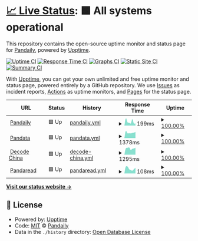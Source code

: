 # [📈 Live Status](https://uptime.pandaily.com): <!--live status--> **🟩 All systems operational**

This repository contains the open-source uptime monitor and status page for [Pandaily](https://pandaily.com), powered by [Upptime](https://github.com/upptime/upptime).

[![Uptime CI](https://github.com/PandaDaily/upptime/workflows/Uptime%20CI/badge.svg)](https://github.com/PandaDaily/uptime/actions?query=workflow%3A%22Uptime+CI%22)
[![Response Time CI](https://github.com/PandaDaily/upptime/workflows/Response%20Time%20CI/badge.svg)](https://github.com/PandaDaily/uptime/actions?query=workflow%3A%22Response+Time+CI%22)
[![Graphs CI](https://github.com/PandaDaily/upptime/workflows/Graphs%20CI/badge.svg)](https://github.com/PandaDaily/uptime/actions?query=workflow%3A%22Graphs+CI%22)
[![Static Site CI](https://github.com/PandaDaily/upptime/workflows/Static%20Site%20CI/badge.svg)](https://github.com/PandaDaily/uptime/actions?query=workflow%3A%22Static+Site+CI%22)
[![Summary CI](https://github.com/PandaDaily/upptime/workflows/Summary%20CI/badge.svg)](https://github.com/PandaDaily/uptime/actions?query=workflow%3A%22Summary+CI%22)

With [Upptime](https://upptime.js.org), you can get your own unlimited and free uptime monitor and status page, powered entirely by a GitHub repository. We use [Issues](https://github.com/PandaDaily/upptime/issues) as incident reports, [Actions](https://github.com/PandaDaily/upptime/actions) as uptime monitors, and [Pages](https://uptime.pandaily.com) for the status page.

<!--start: status pages-->
<!-- This summary is generated by Upptime (https://github.com/upptime/upptime) -->
<!-- Do not edit this manually, your changes will be overwritten -->
<!-- prettier-ignore -->
| URL | Status | History | Response Time | Uptime |
| --- | ------ | ------- | ------------- | ------ |
| <img alt="" src="https://favicons.githubusercontent.com/pandaily.com" height="13"> [Pandaily](https://pandaily.com) | 🟩 Up | [pandaily.yml](https://github.com/PandaDaily/uptime/commits/HEAD/history/pandaily.yml) | <details><summary><img alt="Response time graph" src="./graphs/pandaily/response-time-week.png" height="20"> 199ms</summary><br><a href="https://uptime.pandaily.com/history/pandaily"><img alt="Response time 1533" src="https://img.shields.io/endpoint?url=https%3A%2F%2Fraw.githubusercontent.com%2FPandaDaily%2Fuptime%2FHEAD%2Fapi%2Fpandaily%2Fresponse-time.json"></a><br><a href="https://uptime.pandaily.com/history/pandaily"><img alt="24-hour response time 175" src="https://img.shields.io/endpoint?url=https%3A%2F%2Fraw.githubusercontent.com%2FPandaDaily%2Fuptime%2FHEAD%2Fapi%2Fpandaily%2Fresponse-time-day.json"></a><br><a href="https://uptime.pandaily.com/history/pandaily"><img alt="7-day response time 199" src="https://img.shields.io/endpoint?url=https%3A%2F%2Fraw.githubusercontent.com%2FPandaDaily%2Fuptime%2FHEAD%2Fapi%2Fpandaily%2Fresponse-time-week.json"></a><br><a href="https://uptime.pandaily.com/history/pandaily"><img alt="30-day response time 2146" src="https://img.shields.io/endpoint?url=https%3A%2F%2Fraw.githubusercontent.com%2FPandaDaily%2Fuptime%2FHEAD%2Fapi%2Fpandaily%2Fresponse-time-month.json"></a><br><a href="https://uptime.pandaily.com/history/pandaily"><img alt="1-year response time 1533" src="https://img.shields.io/endpoint?url=https%3A%2F%2Fraw.githubusercontent.com%2FPandaDaily%2Fuptime%2FHEAD%2Fapi%2Fpandaily%2Fresponse-time-year.json"></a></details> | <details><summary><a href="https://uptime.pandaily.com/history/pandaily">100.00%</a></summary><a href="https://uptime.pandaily.com/history/pandaily"><img alt="All-time uptime 99.17%" src="https://img.shields.io/endpoint?url=https%3A%2F%2Fraw.githubusercontent.com%2FPandaDaily%2Fuptime%2FHEAD%2Fapi%2Fpandaily%2Fuptime.json"></a><br><a href="https://uptime.pandaily.com/history/pandaily"><img alt="24-hour uptime 100.00%" src="https://img.shields.io/endpoint?url=https%3A%2F%2Fraw.githubusercontent.com%2FPandaDaily%2Fuptime%2FHEAD%2Fapi%2Fpandaily%2Fuptime-day.json"></a><br><a href="https://uptime.pandaily.com/history/pandaily"><img alt="7-day uptime 100.00%" src="https://img.shields.io/endpoint?url=https%3A%2F%2Fraw.githubusercontent.com%2FPandaDaily%2Fuptime%2FHEAD%2Fapi%2Fpandaily%2Fuptime-week.json"></a><br><a href="https://uptime.pandaily.com/history/pandaily"><img alt="30-day uptime 98.61%" src="https://img.shields.io/endpoint?url=https%3A%2F%2Fraw.githubusercontent.com%2FPandaDaily%2Fuptime%2FHEAD%2Fapi%2Fpandaily%2Fuptime-month.json"></a><br><a href="https://uptime.pandaily.com/history/pandaily"><img alt="1-year uptime 99.17%" src="https://img.shields.io/endpoint?url=https%3A%2F%2Fraw.githubusercontent.com%2FPandaDaily%2Fuptime%2FHEAD%2Fapi%2Fpandaily%2Fuptime-year.json"></a></details>
| <img alt="" src="https://favicons.githubusercontent.com/pandata.pandaily.com" height="13"> [Pandata](https://pandata.pandaily.com) | 🟩 Up | [pandata.yml](https://github.com/PandaDaily/uptime/commits/HEAD/history/pandata.yml) | <details><summary><img alt="Response time graph" src="./graphs/pandata/response-time-week.png" height="20"> 1378ms</summary><br><a href="https://uptime.pandaily.com/history/pandata"><img alt="Response time 1518" src="https://img.shields.io/endpoint?url=https%3A%2F%2Fraw.githubusercontent.com%2FPandaDaily%2Fuptime%2FHEAD%2Fapi%2Fpandata%2Fresponse-time.json"></a><br><a href="https://uptime.pandaily.com/history/pandata"><img alt="24-hour response time 1322" src="https://img.shields.io/endpoint?url=https%3A%2F%2Fraw.githubusercontent.com%2FPandaDaily%2Fuptime%2FHEAD%2Fapi%2Fpandata%2Fresponse-time-day.json"></a><br><a href="https://uptime.pandaily.com/history/pandata"><img alt="7-day response time 1378" src="https://img.shields.io/endpoint?url=https%3A%2F%2Fraw.githubusercontent.com%2FPandaDaily%2Fuptime%2FHEAD%2Fapi%2Fpandata%2Fresponse-time-week.json"></a><br><a href="https://uptime.pandaily.com/history/pandata"><img alt="30-day response time 2189" src="https://img.shields.io/endpoint?url=https%3A%2F%2Fraw.githubusercontent.com%2FPandaDaily%2Fuptime%2FHEAD%2Fapi%2Fpandata%2Fresponse-time-month.json"></a><br><a href="https://uptime.pandaily.com/history/pandata"><img alt="1-year response time 1518" src="https://img.shields.io/endpoint?url=https%3A%2F%2Fraw.githubusercontent.com%2FPandaDaily%2Fuptime%2FHEAD%2Fapi%2Fpandata%2Fresponse-time-year.json"></a></details> | <details><summary><a href="https://uptime.pandaily.com/history/pandata">100.00%</a></summary><a href="https://uptime.pandaily.com/history/pandata"><img alt="All-time uptime 96.27%" src="https://img.shields.io/endpoint?url=https%3A%2F%2Fraw.githubusercontent.com%2FPandaDaily%2Fuptime%2FHEAD%2Fapi%2Fpandata%2Fuptime.json"></a><br><a href="https://uptime.pandaily.com/history/pandata"><img alt="24-hour uptime 100.00%" src="https://img.shields.io/endpoint?url=https%3A%2F%2Fraw.githubusercontent.com%2FPandaDaily%2Fuptime%2FHEAD%2Fapi%2Fpandata%2Fuptime-day.json"></a><br><a href="https://uptime.pandaily.com/history/pandata"><img alt="7-day uptime 100.00%" src="https://img.shields.io/endpoint?url=https%3A%2F%2Fraw.githubusercontent.com%2FPandaDaily%2Fuptime%2FHEAD%2Fapi%2Fpandata%2Fuptime-week.json"></a><br><a href="https://uptime.pandaily.com/history/pandata"><img alt="30-day uptime 91.02%" src="https://img.shields.io/endpoint?url=https%3A%2F%2Fraw.githubusercontent.com%2FPandaDaily%2Fuptime%2FHEAD%2Fapi%2Fpandata%2Fuptime-month.json"></a><br><a href="https://uptime.pandaily.com/history/pandata"><img alt="1-year uptime 96.27%" src="https://img.shields.io/endpoint?url=https%3A%2F%2Fraw.githubusercontent.com%2FPandaDaily%2Fuptime%2FHEAD%2Fapi%2Fpandata%2Fuptime-year.json"></a></details>
| <img alt="" src="https://favicons.githubusercontent.com/decode.pandaily.com" height="13"> [Decode China](https://decode.pandaily.com) | 🟩 Up | [decode-china.yml](https://github.com/PandaDaily/uptime/commits/HEAD/history/decode-china.yml) | <details><summary><img alt="Response time graph" src="./graphs/decode-china/response-time-week.png" height="20"> 1295ms</summary><br><a href="https://uptime.pandaily.com/history/decode-china"><img alt="Response time 1210" src="https://img.shields.io/endpoint?url=https%3A%2F%2Fraw.githubusercontent.com%2FPandaDaily%2Fuptime%2FHEAD%2Fapi%2Fdecode-china%2Fresponse-time.json"></a><br><a href="https://uptime.pandaily.com/history/decode-china"><img alt="24-hour response time 982" src="https://img.shields.io/endpoint?url=https%3A%2F%2Fraw.githubusercontent.com%2FPandaDaily%2Fuptime%2FHEAD%2Fapi%2Fdecode-china%2Fresponse-time-day.json"></a><br><a href="https://uptime.pandaily.com/history/decode-china"><img alt="7-day response time 1295" src="https://img.shields.io/endpoint?url=https%3A%2F%2Fraw.githubusercontent.com%2FPandaDaily%2Fuptime%2FHEAD%2Fapi%2Fdecode-china%2Fresponse-time-week.json"></a><br><a href="https://uptime.pandaily.com/history/decode-china"><img alt="30-day response time 1137" src="https://img.shields.io/endpoint?url=https%3A%2F%2Fraw.githubusercontent.com%2FPandaDaily%2Fuptime%2FHEAD%2Fapi%2Fdecode-china%2Fresponse-time-month.json"></a><br><a href="https://uptime.pandaily.com/history/decode-china"><img alt="1-year response time 1210" src="https://img.shields.io/endpoint?url=https%3A%2F%2Fraw.githubusercontent.com%2FPandaDaily%2Fuptime%2FHEAD%2Fapi%2Fdecode-china%2Fresponse-time-year.json"></a></details> | <details><summary><a href="https://uptime.pandaily.com/history/decode-china">100.00%</a></summary><a href="https://uptime.pandaily.com/history/decode-china"><img alt="All-time uptime 99.48%" src="https://img.shields.io/endpoint?url=https%3A%2F%2Fraw.githubusercontent.com%2FPandaDaily%2Fuptime%2FHEAD%2Fapi%2Fdecode-china%2Fuptime.json"></a><br><a href="https://uptime.pandaily.com/history/decode-china"><img alt="24-hour uptime 100.00%" src="https://img.shields.io/endpoint?url=https%3A%2F%2Fraw.githubusercontent.com%2FPandaDaily%2Fuptime%2FHEAD%2Fapi%2Fdecode-china%2Fuptime-day.json"></a><br><a href="https://uptime.pandaily.com/history/decode-china"><img alt="7-day uptime 100.00%" src="https://img.shields.io/endpoint?url=https%3A%2F%2Fraw.githubusercontent.com%2FPandaDaily%2Fuptime%2FHEAD%2Fapi%2Fdecode-china%2Fuptime-week.json"></a><br><a href="https://uptime.pandaily.com/history/decode-china"><img alt="30-day uptime 100.00%" src="https://img.shields.io/endpoint?url=https%3A%2F%2Fraw.githubusercontent.com%2FPandaDaily%2Fuptime%2FHEAD%2Fapi%2Fdecode-china%2Fuptime-month.json"></a><br><a href="https://uptime.pandaily.com/history/decode-china"><img alt="1-year uptime 99.48%" src="https://img.shields.io/endpoint?url=https%3A%2F%2Fraw.githubusercontent.com%2FPandaDaily%2Fuptime%2FHEAD%2Fapi%2Fdecode-china%2Fuptime-year.json"></a></details>
| <img alt="" src="https://favicons.githubusercontent.com/pandaread.com" height="13"> [Pandaread](https://pandaread.com) | 🟩 Up | [pandaread.yml](https://github.com/PandaDaily/uptime/commits/HEAD/history/pandaread.yml) | <details><summary><img alt="Response time graph" src="./graphs/pandaread/response-time-week.png" height="20"> 108ms</summary><br><a href="https://uptime.pandaily.com/history/pandaread"><img alt="Response time 207" src="https://img.shields.io/endpoint?url=https%3A%2F%2Fraw.githubusercontent.com%2FPandaDaily%2Fuptime%2FHEAD%2Fapi%2Fpandaread%2Fresponse-time.json"></a><br><a href="https://uptime.pandaily.com/history/pandaread"><img alt="24-hour response time 108" src="https://img.shields.io/endpoint?url=https%3A%2F%2Fraw.githubusercontent.com%2FPandaDaily%2Fuptime%2FHEAD%2Fapi%2Fpandaread%2Fresponse-time-day.json"></a><br><a href="https://uptime.pandaily.com/history/pandaread"><img alt="7-day response time 108" src="https://img.shields.io/endpoint?url=https%3A%2F%2Fraw.githubusercontent.com%2FPandaDaily%2Fuptime%2FHEAD%2Fapi%2Fpandaread%2Fresponse-time-week.json"></a><br><a href="https://uptime.pandaily.com/history/pandaread"><img alt="30-day response time 114" src="https://img.shields.io/endpoint?url=https%3A%2F%2Fraw.githubusercontent.com%2FPandaDaily%2Fuptime%2FHEAD%2Fapi%2Fpandaread%2Fresponse-time-month.json"></a><br><a href="https://uptime.pandaily.com/history/pandaread"><img alt="1-year response time 207" src="https://img.shields.io/endpoint?url=https%3A%2F%2Fraw.githubusercontent.com%2FPandaDaily%2Fuptime%2FHEAD%2Fapi%2Fpandaread%2Fresponse-time-year.json"></a></details> | <details><summary><a href="https://uptime.pandaily.com/history/pandaread">100.00%</a></summary><a href="https://uptime.pandaily.com/history/pandaread"><img alt="All-time uptime 99.99%" src="https://img.shields.io/endpoint?url=https%3A%2F%2Fraw.githubusercontent.com%2FPandaDaily%2Fuptime%2FHEAD%2Fapi%2Fpandaread%2Fuptime.json"></a><br><a href="https://uptime.pandaily.com/history/pandaread"><img alt="24-hour uptime 100.00%" src="https://img.shields.io/endpoint?url=https%3A%2F%2Fraw.githubusercontent.com%2FPandaDaily%2Fuptime%2FHEAD%2Fapi%2Fpandaread%2Fuptime-day.json"></a><br><a href="https://uptime.pandaily.com/history/pandaread"><img alt="7-day uptime 100.00%" src="https://img.shields.io/endpoint?url=https%3A%2F%2Fraw.githubusercontent.com%2FPandaDaily%2Fuptime%2FHEAD%2Fapi%2Fpandaread%2Fuptime-week.json"></a><br><a href="https://uptime.pandaily.com/history/pandaread"><img alt="30-day uptime 100.00%" src="https://img.shields.io/endpoint?url=https%3A%2F%2Fraw.githubusercontent.com%2FPandaDaily%2Fuptime%2FHEAD%2Fapi%2Fpandaread%2Fuptime-month.json"></a><br><a href="https://uptime.pandaily.com/history/pandaread"><img alt="1-year uptime 99.99%" src="https://img.shields.io/endpoint?url=https%3A%2F%2Fraw.githubusercontent.com%2FPandaDaily%2Fuptime%2FHEAD%2Fapi%2Fpandaread%2Fuptime-year.json"></a></details>

<!--end: status pages-->

[**Visit our status website →**](https://uptime.pandaily.com)

## 📄 License

- Powered by: [Upptime](https://github.com/upptime/upptime)
- Code: [MIT](./LICENSE) © [Pandaily](https://pandaily.com)
- Data in the `./history` directory: [Open Database License](https://opendatacommons.org/licenses/odbl/1-0/)
